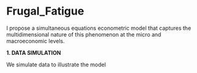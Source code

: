 # Frugal_Fatigue
I propose a simultaneous equations econometric model that captures the multidimensional nature of this phenomenon at the micro and macroeconomic levels.

**1. DATA SIMULATION**

We simulate data to illustrate the model

